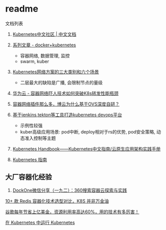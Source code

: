 # readme

文档列表

1. [Kubernetes中文社区 | 中文文档](http://docs.kubernetes.org.cn/)

2. [系列文章 - docker+kubernetes](https://mp.weixin.qq.com/s/7o8QxGydMTUe4Q7Tz46Diw)
    - 容器网络, 数据管理, 监控
    - swarm, kuber

3. [Kubernetes网络方案的三大类别和六个场景](https://sq.163yun.com/blog/article/223878660638527488)
    - 二层最大的缺陷是广播, 会限制节点的量级

4. [华为云 - 容器网络吓人技术如何突破K8s转发性能瓶颈](https://bbs.huaweicloud.com/blogs/7cdf0680747e11e89fc57ca23e93a89f)
5. [容器网络插件那么多，博云为什么基于OVS深度自研？](http://blog.itpub.net/69923336/viewspace-2651696/)

7. [基于jenkins,tekton等工具打造kubernetes devops平台](https://www.cnblogs.com/tylerzhou/p/10969041.html)
    - 示例性较强
    - kuber高级应用场景: pod中断, deploy相对于rs的优势, pod安全策略, 动态准入控制等主题

8. [Kubernetes Handbook——Kubernetes中文指南/云原生应用架构实践手册](https://jimmysong.io/kubernetes-handbook/)

9. [Kubernetes 指南](https://www.wenjiangs.com/docs/kubernetes-handbook)


## 大厂容器化经验

1. [DockOne微信分享（一九二）：360搜索容器云探索与实践](http://www.dockerone.com/article/8353)

[10+ 款 Redis 容器化技术选型对比，K8S 并非万金油](https://zhuanlan.zhihu.com/p/390294943)

[谷歌每年节省上亿美金，资源利用率高达60%，用的技术有多厉害！](https://www.cnblogs.com/tencent-cloud-native/archive/2021/08/27/15192674.html)

[在 Kubernetes 中运行 Kubernetes](https://www.qikqiak.com/post/k8s-in-k8s/)

